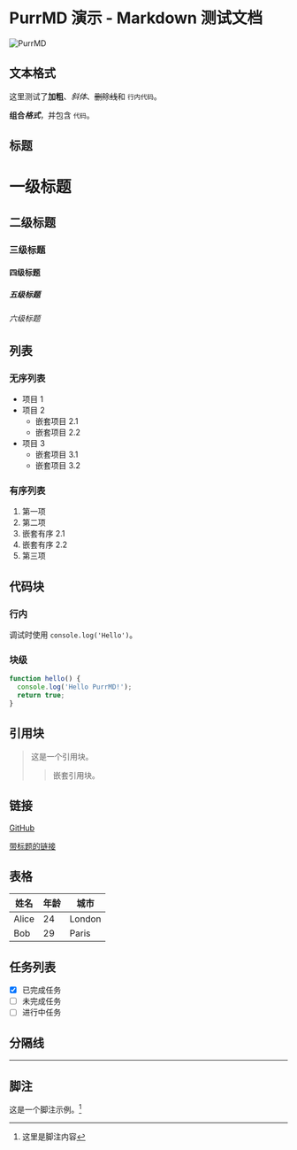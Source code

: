 # PurrMD 演示 - Markdown 测试文档

![PurrMD](./logo.png)

## 文本格式
这里测试了**加粗**、*斜体*、~~删除线~~和 `行内代码`。

**组合*格式***，并包含 `代码`。

## 标题
# 一级标题
## 二级标题
### 三级标题
#### 四级标题
##### 五级标题
###### 六级标题

## 列表

### 无序列表
- 项目 1
- 项目 2
  - 嵌套项目 2.1
  - 嵌套项目 2.2
- 项目 3
  * 嵌套项目 3.1
  * 嵌套项目 3.2

### 有序列表
1. 第一项
2. 第二项
  1. 嵌套有序 2.1
  2. 嵌套有序 2.2
3. 第三项

## 代码块

### 行内
调试时使用 `console.log('Hello')`。

### 块级
```javascript
function hello() {
  console.log('Hello PurrMD!');
  return true;
}
```

## 引用块

> 这是一个引用块。
>> 嵌套引用块。

## 链接

[GitHub](https://github.com/luoluoqixi/purrmd)

[带标题的链接](https://github.com/luoluoqixi/purrmd "PurrMD")

## 表格

| 姓名   | 年龄 | 城市   |
| ------ | --- | ------ |
| Alice  | 24  | London |
| Bob    | 29  | Paris  |

## 任务列表

- [x] 已完成任务
- [ ] 未完成任务
- [ ] 进行中任务

## 分隔线

---

## 脚注

这是一个脚注示例。[^1]

[^1]: 这里是脚注内容
